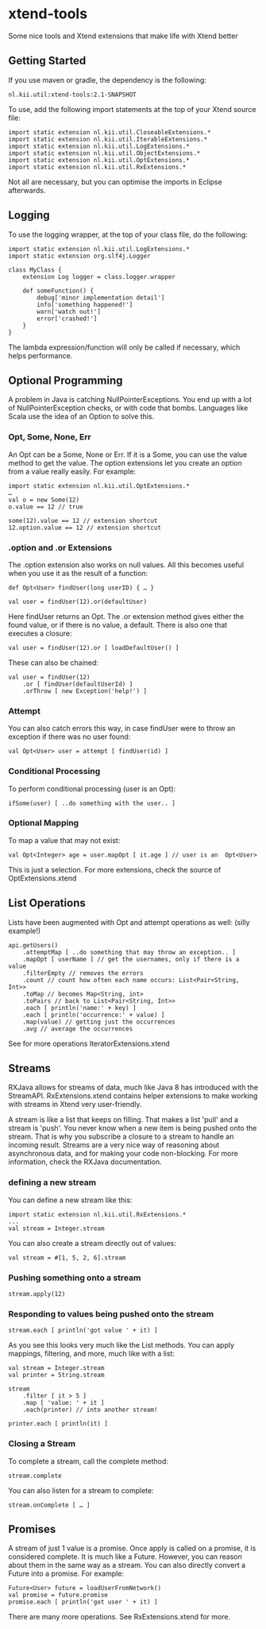 # xtend-tools

Some nice tools and Xtend extensions that make life with Xtend better

## Getting Started

If you use maven or gradle, the dependency is the following:

	nl.kii.util:xtend-tools:2.1-SNAPSHOT

To use, add the following import statements at the top of your Xtend source file:

	import static extension nl.kii.util.CloseableExtensions.*
	import static extension nl.kii.util.IterableExtensions.*
	import static extension nl.kii.util.LogExtensions.*
	import static extension nl.kii.util.ObjectExtensions.*
	import static extension nl.kii.util.OptExtensions.*
	import static extension nl.kii.util.RxExtensions.*

Not all are necessary, but you can optimise the imports in Eclipse afterwards.

## Logging

To use the logging wrapper, at the top of your class file, do the following:

	import static extension nl.kii.util.LogExtensions.*
	import static extension org.slf4j.Logger

	class MyClass {
		extension Log logger = class.logger.wrapper

		def someFunction() {
			debug['minor implementation detail']
			info['something happened!']
			warn['watch out!']
			error['crashed!']
		}
	}

The lambda expression/function will only be called if necessary, which helps performance.

## Optional Programming

A problem in Java is catching NullPointerExceptions. You end up with a lot of NullPointerException checks, or with code that bombs. Languages like Scala use the idea of an Option to solve this.

### Opt, Some, None, Err

An Opt<T> can be a Some<T>, None<T> or Err<T>. If it is a Some, you can use the value method to get the value. The option extensions let you create an option from a value really easily. For example:

	import static extension nl.kii.util.OptExtensions.*
	…
	val o = new Some(12)
	o.value == 12 // true

	some(12).value == 12 // extension shortcut
	12.option.value == 12 // extension shortcut

### .option and .or Extensions

The .option extension also works on null values. All this becomes useful when you use it as the result of a function:

	def Opt<User> findUser(long userID) { … }

	val user = findUser(12).or(defaultUser)

Here findUser returns an Opt. The .or extension method gives either the found value, or if there is no value, a default. There is also one that executes a closure:

	val user = findUser(12).or [ loadDefaultUser() ]

These can also be chained:

	val user = findUser(12)
		.or [ findUser(defaultUserId) ]
		.orThrow [ new Exception('help!') ]

### Attempt

You can also catch errors this way, in case findUser were to throw an exception if there was no user found:

	val Opt<User> user = attempt [ findUser(id) ]

### Conditional Processing

To perform conditional processing (user is an Opt<User>):

	ifSome(user) [ ..do something with the user.. ]

### Optional Mapping

To map a value that may not exist:

	val Opt<Integer> age = user.mapOpt [ it.age ] // user is an  Opt<User>

This is just a selection. For more extensions, check the source of OptExtensions.xtend

## List Operations

Lists have been augmented with Opt and attempt operations as well: (silly example!)

	api.getUsers()
		.attemptMap [ ..do something that may throw an exception.. ]
		.mapOpt [ userName ] // get the usernames, only if there is a value
		.filterEmpty // removes the errors
		.count // count how often each name occurs: List<Pair<String, Int>>
		.toMap // becomes Map<String, int>
		.toPairs // back to List<Pair<String, Int>>
		.each [ println('name:' + key) ]
		.each [ println('occurrence:' + value) ]
		.map(value) // getting just the occurrences
		.avg // average the occurrences

See for more operations IteratorExtensions.xtend

## Streams

RXJava allows for streams of data, much like Java 8 has introduced with the StreamAPI. RxExtensions.xtend contains helper extensions to make working with streams in Xtend very user-friendly.

A stream is like a list that keeps on filling. That makes a list 'pull' and a stream is 'push'. You never know when a new item is being pushed onto the stream. That is why you subscribe a closure to a stream to handle an incoming result. Streams are a very nice way of reasoning about asynchronous data, and for making your code non-blocking. For more information, check the RXJava documentation.

### defining a new stream

You can define a new stream like this:

	import static extension nl.kii.util.RxExtensions.*
	...
	val stream = Integer.stream

You can also create a stream directly out of values:

	val stream = #[1, 5, 2, 6].stream

### Pushing something onto a stream

	stream.apply(12)

### Responding to values being pushed onto the stream

	stream.each [ println('got value ' + it) ]

As you see this looks very much like the List methods. You can apply mappings, filtering, and more, much like with a list:

	val stream = Integer.stream
	val printer = String.stream

	stream
		.filter [ it > 5 ]
		.map [ 'value: ' + it ]
		.each(printer) // into another stream!

	printer.each [ println(it) ]

### Closing a Stream

To complete a stream, call the complete method:

	stream.complete

You can also listen for a stream to complete:

	stream.onComplete [ … ]

## Promises

A stream of just 1 value is a promise. Once apply is called on a promise, it is considered complete. It is much like a Future. However, you can reason about them in the same way as a stream. You can also directly convert a Future<T> into a promise. For example:

	Future<User> future = loadUserFromNetwork()
	val promise = future.promise
	promise.each [ println('got user ' + it) ]

There are many more operations. See RxExtensions.xtend for more.

